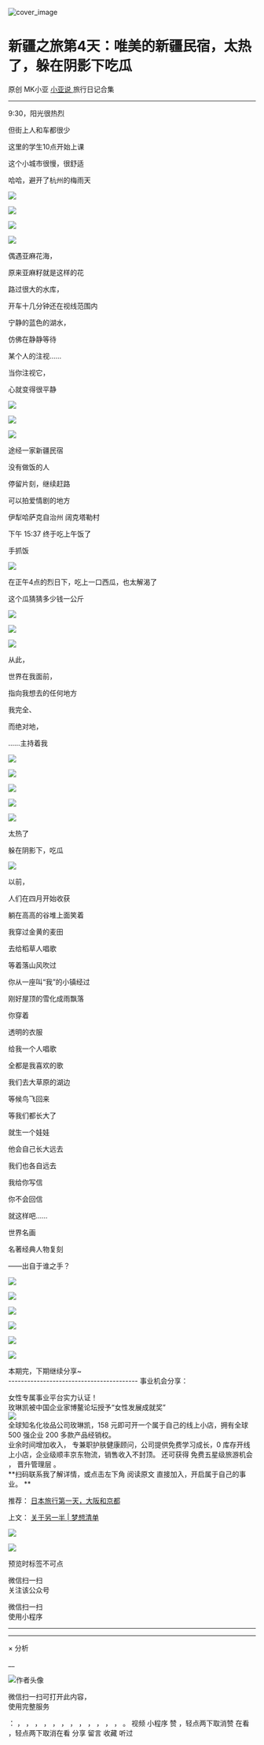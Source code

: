 ![cover_image](https://mmbiz.qpic.cn/mmbiz_jpg/A8SKDch4cJGoj2tzUfkLVWJyxHfMMpWYhNMvVol6j2u6rvy5FJLTd9aicZGgIN9wq3GsmkY4yVhwADWRZz8MHVg/0?wx_fmt=jpeg)

#  新疆之旅第4天：唯美的新疆民宿，太热了，躲在阴影下吃瓜

原创  MK小亚  [ 小亚说 ](https://mp.weixin.qq.com/mp/appmsgalbum?__biz=MzUxNDAwNTk0MQ==&action=getalbum&album_id=2876587720456847362#wechat_redirect) 旅行日记合集

__ _ _ _ _

  

  

9:30，阳光很热烈

但街上人和车都很少

这里的学生10点开始上课

这个小城市很慢，很舒适

  

哈哈，避开了杭州的梅雨天

  

![](https://mmbiz.qpic.cn/mmbiz_jpg/A8SKDch4cJGoj2tzUfkLVWJyxHfMMpWYDG3MjO8n3LH7hKoL3iaOPgTWkSfWIByuLnUaPTqHjjtrtpHT1vQSqhQ/640?wx_fmt=jpeg&from=appmsg)

  

  

![](https://mmbiz.qpic.cn/mmbiz_jpg/A8SKDch4cJGoj2tzUfkLVWJyxHfMMpWYbcWShpJMWuCQoia7sJheWXDXPhdE8tfyhNW4uFWG2CXco7wwiap89LHw/640?wx_fmt=jpeg&from=appmsg)

  

  

![](https://mmbiz.qpic.cn/mmbiz_jpg/A8SKDch4cJGoj2tzUfkLVWJyxHfMMpWYLK8XZeP2llrIDxQ7iax9PBicNxyQq3sB54FQLwl1hSttBa9EzJia12k0A/640?wx_fmt=jpeg&from=appmsg)

  

  

![](https://mmbiz.qpic.cn/mmbiz_jpg/A8SKDch4cJGoj2tzUfkLVWJyxHfMMpWYVOkramZM90gtZA8P7ck8yfZibu2OU2DjySWP8ua8iaR5z0EBElmoiazQA/640?wx_fmt=jpeg&from=appmsg)

  

  

偶遇亚麻花海，

原来亚麻籽就是这样的花

  

路过很大的水库，

开车十几分钟还在视线范围内

宁静的蓝色的湖水，

仿佛在静静等待

某个人的注视……

当你注视它，

心就变得很平静

  

  

![](https://mmbiz.qpic.cn/mmbiz_jpg/A8SKDch4cJGoj2tzUfkLVWJyxHfMMpWYNUHONdyaeysMVwJ8T0ZLiaKCjRO7afCsiaoBQIcIm9w0s63SKYSQIRwA/640?wx_fmt=jpeg&from=appmsg)

  

  

  

![](https://mmbiz.qpic.cn/mmbiz_jpg/A8SKDch4cJGoj2tzUfkLVWJyxHfMMpWYf2xcNZf9a8DataJDuykzq8HZWMFTtB31sERXL3JG9Do2wzUN7v8fyQ/640?wx_fmt=jpeg&from=appmsg)

  

  

![](https://mmbiz.qpic.cn/mmbiz_jpg/A8SKDch4cJGoj2tzUfkLVWJyxHfMMpWYZ5UrAvqBt0aNLDic6Bnqf5GjEEodPyXMnNrnpXbVZset0k9YGz9ORXQ/640?wx_fmt=jpeg&from=appmsg)

  

  

途经一家新疆民宿

没有做饭的人

停留片刻，继续赶路

可以拍爱情剧的地方

  

  

  

伊犁哈萨克自治州 阔克塔勒村  

  

  

下午 15:37 终于吃上午饭了

手抓饭

  

  

![](https://mmbiz.qpic.cn/mmbiz_jpg/A8SKDch4cJGoj2tzUfkLVWJyxHfMMpWYpiargJSPXNSnRgUltpPQb8ea30tSGibSLd77oR6MicK7OibI2evylic4TeA/640?wx_fmt=jpeg&from=appmsg)

  

  

在正午4点的烈日下，吃上一口西瓜，也太解渴了

这个瓜猜猜多少钱一公斤

  

![](https://mmbiz.qpic.cn/mmbiz_jpg/A8SKDch4cJGoj2tzUfkLVWJyxHfMMpWYqkByakVsdKEbibkicL1DnujMTe1OGQiaEY9vBzOdGjbJEjwcReXNgFdicg/640?wx_fmt=jpeg&from=appmsg)

  

  

![](https://mmbiz.qpic.cn/mmbiz_jpg/A8SKDch4cJGoj2tzUfkLVWJyxHfMMpWYHUCCZxjLXql7bun5ZdlPUIicX0UmsYZQ3iaEtvEC8Ol69EDCGfvLPmhw/640?wx_fmt=jpeg&from=appmsg)

  

  

![](https://mmbiz.qpic.cn/mmbiz_jpg/A8SKDch4cJGoj2tzUfkLVWJyxHfMMpWYFtgKNe4NrKAOUG2Ee4rTXsRyAL5YIGjOmbaFwO1fNYib54bs58o1eGQ/640?wx_fmt=jpeg&from=appmsg)

  

  

从此，

世界在我面前，

指向我想去的任何地方

我完全、

而绝对地，

……主持着我

  

![](https://mmbiz.qpic.cn/mmbiz_jpg/A8SKDch4cJGoj2tzUfkLVWJyxHfMMpWY5z6A2PmlcbeLO947KpsPZSE9WZbvcxCQA4ibhJh1ooibPAnExSDNHricg/640?wx_fmt=jpeg&from=appmsg)

  

  

![](https://mmbiz.qpic.cn/mmbiz_jpg/A8SKDch4cJGoj2tzUfkLVWJyxHfMMpWYn5QXvIYmNrKZvLsibIypvIRVr89nAI6glz3gemkfGwJrVeqefAWwt9Q/640?wx_fmt=jpeg&from=appmsg)

  

  

![](https://mmbiz.qpic.cn/mmbiz_jpg/A8SKDch4cJGoj2tzUfkLVWJyxHfMMpWYBZOxTOWu0Siaz2GCIib9ic45KdgnViaXN457niccYgoQOXoIjaYoerJCzLQ/640?wx_fmt=jpeg&from=appmsg)

  
  

![](https://mmbiz.qpic.cn/mmbiz_jpg/A8SKDch4cJGoj2tzUfkLVWJyxHfMMpWY86DLDNdR3xyy28puMBCtR4Okz4ia5OIR1OgMKAbprqh5XjoOIm5njjw/640?wx_fmt=jpeg&from=appmsg)

  
  

![](https://mmbiz.qpic.cn/mmbiz_jpg/A8SKDch4cJGoj2tzUfkLVWJyxHfMMpWYibx3A7h1WKTbvj05N6HL7icGiaAvPTBuVx8ibdVRMSESbXibIyrR85MIofw/640?wx_fmt=jpeg&from=appmsg)

  
  

太热了

躲在阴影下，吃瓜

  

![](https://mmbiz.qpic.cn/mmbiz_jpg/A8SKDch4cJGoj2tzUfkLVWJyxHfMMpWY0Uqan778SGsic1OAROBiccdPicb09SXzcxRibksb2FJVSiaT77CGib4ibVTYg/640?wx_fmt=jpeg&from=appmsg)

  

  

以前，

人们在四月开始收获

躺在高高的谷堆上面笑着

我穿过金黄的麦田

去给稻草人唱歌

等着落山风吹过

你从一座叫“我”的小镇经过

刚好屋顶的雪化成雨飘落

  

你穿着

透明的衣服

给我一个人唱歌

全都是我喜欢的歌

  

我们去大草原的湖边

等候鸟飞回来

等我们都长大了

就生一个娃娃

他会自己长大远去

我们也各自远去

我给你写信

你不会回信

就这样吧……

  

  

  

  

世界名画

名著经典人物复刻

  

——出自于谁之手？

  

  

![](https://mmbiz.qpic.cn/mmbiz_jpg/A8SKDch4cJGoj2tzUfkLVWJyxHfMMpWYvia9UwhzibcoLWRVib91Nw4tOje7peEqweVdiaYaZBNDE9FVZaoBOW1qhA/640?wx_fmt=jpeg&from=appmsg)

  

  

![](https://mmbiz.qpic.cn/mmbiz_jpg/A8SKDch4cJGoj2tzUfkLVWJyxHfMMpWYuQrwP3LPltDicCUqicNTpMicXQM9gzpvnbneJib3NOiaLmUHSTqBDialgfNg/640?wx_fmt=jpeg&from=appmsg)

  

  

![](https://mmbiz.qpic.cn/mmbiz_jpg/A8SKDch4cJGoj2tzUfkLVWJyxHfMMpWYTf6DZy9c47fiblGo3UnHeDiayGBzKtibHicddS3iaicObEMWaXjU9vSOHXqA/640?wx_fmt=jpeg&from=appmsg)

  

  

![](https://mmbiz.qpic.cn/mmbiz_jpg/A8SKDch4cJGoj2tzUfkLVWJyxHfMMpWYfN2bUKyHMnA6sDrTibibXQnHlqOkgic1qbbZoHYAGOGUBorWgIodXGeqw/640?wx_fmt=jpeg&from=appmsg)

  

  

![](https://mmbiz.qpic.cn/mmbiz_jpg/A8SKDch4cJGoj2tzUfkLVWJyxHfMMpWYH0uCv8sbY7bTICfFq1txbXpMtzO2e7HwRwMKm2hqrJxzNMzIHhDTpg/640?wx_fmt=jpeg&from=appmsg)

  
  

![](https://mmbiz.qpic.cn/mmbiz_jpg/A8SKDch4cJGoj2tzUfkLVWJyxHfMMpWYmiasmdhebf0kSu8oDydDagZnkLNAoIvrXdQVAjapecE8REFoq5qOPIg/640?wx_fmt=jpeg&from=appmsg)

  
  
本期完，下期继续分享~  
\-----------------------------------------  事业机会分享：  
  
女性专属事业平台实力认证！  
玫琳凯被中国企业家博鳌论坛授予“女性发展成就奖”  
![](https://mmbiz.qpic.cn/mmbiz_jpg/A8SKDch4cJGnR41I5Dl9IuwiaHYx7825mM68DLlh5rkkJ0CicfyzASagdMUEZ2pNCZs13Ng5n6ehtuiaW1YJrziaHQ/640?wx_fmt=jpeg)  
全球知名化妆品公司玫琳凯，158 元即可开一个属于自己的线上小店，拥有全球 500 强企业 200 多款产品经销权。  
业余时间增加收入，  专兼职护肤健康顾问，公司提供免费学习成长，0 库存开线上小店，企业级顺丰京东物流，销售收入不封顶。  还可获得  免费五星级旅游机会
，  晋升管理层  。  
**扫码联系我了解详情，或点击左下角 阅读原文  直接加入，开启属于自己的事业。 **  
  

推荐： [ 日本旅行第一天，大阪和京都
](https://mp.weixin.qq.com/s?__biz=MzUxNDAwNTk0MQ==&mid=2247485043&idx=1&sn=558fac0be2ebfa9f2c3738b7fc2da708&scene=21#wechat_redirect)  

上文： [ 关于另一半 | 梦想清单
](https://mp.weixin.qq.com/s?__biz=MzUxNDAwNTk0MQ==&mid=2247483894&idx=1&sn=25f8a0e9bd3f96dafb093d9d0ed82e96&chksm=f94dcf2cce3a463aa779edecf27544e4fa935148456d1972fd2cb3c87cb8a654833652d94f56&token=1279964396&lang=zh_CN&scene=21#wechat_redirect)

![](https://mmbiz.qpic.cn/mmbiz_gif/b96CibCt70iaZ7Bia3Wm91cEuWhERXfCYjTia9tf7aMjVBNRETSa2NpGjCV6tyNvgCLos8LBgwEgxcwaIw8zdOsG7A/640?wx_fmt=gif)

![](https://mmbiz.qpic.cn/mmbiz_jpg/A8SKDch4cJEicCnqTxiatgGquhIicZ1wJ1Dth5YOOzoYV7U4N3HmiaO0vVAzjOpBVdtF0gnL632Fc7HqiaDmgveQDEw/640?wx_fmt=jpeg)

  

预览时标签不可点

微信扫一扫  
关注该公众号



微信扫一扫  
使用小程序

****



****



×  分析

__

![作者头像](http://mmbiz.qpic.cn/mmbiz_png/A8SKDch4cJE0KicTMyrVCx3VLqEgic5sJ1V5QeGZTibG9GLZlSCXSj5ByXNkib5PBrZVMkI41KKxgwE1K9gfypUeRg/0?wx_fmt=png)

微信扫一扫可打开此内容，  
使用完整服务

：  ，  ，  ，  ，  ，  ，  ，  ，  ，  ，  ，  ，  。  视频  小程序  赞  ，轻点两下取消赞  在看  ，轻点两下取消在看
分享  留言  收藏  听过

